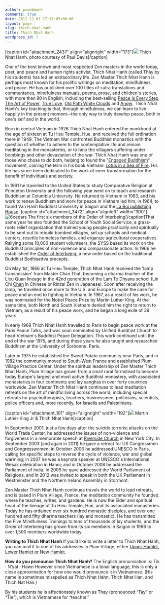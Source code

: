 ```yaml
---
author: pvwebmonk
comments: true
date: 2012-12-01 17:17:05+00:00
layout: page
slug: thich-nhat-hanh
title: Thich Nhat Hanh
wordpress_id: 7
---
```


[caption id="attachment_2437" align="alignright" width="173"]![](http://plumvillage.org/wp-content/uploads/2012/12/Thich-Nhat-Hanh.jpg) Thich Nhat Hanh, photo courtesy of Paul Davis[/caption]

One of the best known and most respected Zen masters in the world today, poet, and peace and human rights activist, Thich Nhat Hanh (called Thây by his students) has led an extraordinary life. Zen Master Thich Nhat Hanh is perhaps most known for his prolific writings on meditation, mindfulness, and peace. He has published over 100 titles of sutra translations and commentaries, mindfulness manuals, poems, prose, and children's stories, with more than 90 in English, including the best-selling [Peace Is Every Step](http://www.amazon.com/Peace-Is-Every-Step-Mindfulness/dp/0553351397), [The Art of Power](http://www.amazon.com/Art-Power-Thich-Nhat-Hanh/dp/0061242365/ref=sr_1_3?s=books&ie=UTF8&qid=1384443891&sr=1-3&keywords=the+art+of+power), [True Love](http://www.amazon.com/True-Love-Practice-Awakening-Heart/dp/1590304047), [Old Path White Clouds](http://www.parallax.org/cgi-bin/shopper.cgi?preadd=action&key=BOOKOPWC) and [Anger](http://www.amazon.com/Anger-Cooling-Thich-Nhat-Hanh/dp/1573229377). Thich Nhat Hanh's key teaching is that, through mindfulness, we can learn to live happily in the present moment—the only way to truly develop peace, both in one's self and in the world.

Born in central Vietnam in 1926 Thich Nhat Hanh entered the monkhood at the age of sixteen at Tu Hieu Temple, Hue, and received the full ordination there in 1949. The Vietnam War confronted Buddhist monastics with the question of whether to adhere to the contemplative life and remain meditating in the monasteries, or to help the villagers suffering under bombings and other devastation of the war. Thich Nhat Hanh was one of those who chose to do both, helping to found the "[Engaged Buddhism](http://en.wikipedia.org/wiki/Engaged_Buddhism)" movement, coining the term in his book Vietnam: [Lotus in a Sea of Fire](http://www.amazon.com/Vietnam-Lotus-Thich-Nhat-Hanh/dp/0809013347). His life has since been dedicated to the work of inner transformation for the benefit of individuals and society.

In 1961 he travelled to the United States to study Comparative Religion at Princeton University and the following year went on to teach and research Buddhism at Columbia University. He returned to Vietnam in 1963, and his work to renew Buddhism and work for peace in Vietnam led him, in 1964, to found Van Hanh Buddhist University in Saigon and the [La Boi publishing House](http://www.laboi.com/). [caption id="attachment_3472" align="alignleft" width="300"]![6cedars](http://plumvillage.org/wp-content/uploads/2012/12/6cedars-300x253.jpg) The first six members of the Order of Interbeing[/caption]That same year he also founded the School of Youth Social Service, a grass-roots relief organization that trained young people practically and spiritually to be sent out to rebuild bombed villages, set up schools and medical centers, resettle homeless families, and organize agricultural cooperatives. Rallying some 10,000 student volunteers, the SYSS based its work on the Buddhist principles of non-violence and compassionate action. In 1966 he established the [Order of Interbeing](http://plumvillage.org/about/order-of-interbeing/), a new order based on the traditional Buddhist Bodhisattva precepts.

On May 1st, 1966 at Tu Hieu Temple, Thich Nhat Hanh received the 'lamp transmission' from Master Chan That, becoming a dharma teacher of the Lieu Quan lineage in the 42nd generation of the Lam Te Dhyana school (Lin Chi [Chan](http://en.wikipedia.org/wiki/Chinese_Ch%C3%A1n) in Chinese or Rinzai Zen in Japanese). Soon after receiving the lamp, he travelled once more to the U.S. and Europe to make the case for peace and an end to fighting in Vietnam. In 1967, as a result of his work, he was nominated for the Nobel Peace Prize by Martin Luther King. At the same time, both North and South Vietnam denied him the right to return to Vietnam, as a result of his peace work, and he began a long exile of 39 years.

In early 1969 Thich Nhat Hanh travelled to Paris to begin peace work at the Paris Peace Talks, and was soon nominated by Unified Buddhist Church to head Vietnam's Buddhist Peace Delegation. This work continued until the end of the war 1975, and during these years he also taught and researched Buddhism at the University of Sorbonne, Paris.

Later in 1975 he established the Sweet Potato community near Paris, and in 1982 the community moved to South-West France and established Plum Village Practice Center. Under the spiritual leadership of Zen Master Thich Nhat Hanh, Plum Village has grown from a small rural farmstead to become today Europe's largest and most active Buddhist monastery, with associated monasteries in four continents and lay sanghas in over forty countries worldwide. Zen Master Thich Nhat Hanh continues to lead meditation retreats on the art of mindful living across the world, including special retreats for psychotherapists, teachers, businessmen, politicians, scientists, police officers and, more recently, for Israelis and Palestinians.

[caption id="attachment_101" align="alignright" width="192"]![](http://plumvillage.org/wp-content/uploads/2012/12/thay-king-300x222.jpg) Martin Luther King Jr & Thich Nhat Hanh[/caption]

In September 2001, just a few days after the suicide terrorist attacks on the World Trade Center, he addressed the issues of non-violence and forgiveness in a memorable speech at [Riverside Church](http://www.theriversidechurchny.org/) in New York City. In September 2003 (and again in 2011) he gave a retreat for US Congressmen and Congresswomen; in October 2006 he addressed UNESCO in Paris, calling for specific steps to reverse the cycle of violence, war and global warming; in 2007 he was a keynote speaker at UNESCO's International Wesak celebration in Hanoi; and in October 2008 he addressed the Parliament of India. In 2009 he gave addressed the World Parliament of Religions, and in 2012 was invited to speak in both the UK Parliament in Westminster and the Northern Ireland Assembly in Stormont.

Zen Master Thich Nhat Hanh continues travels the world to lead retreats, and is based in Plum Village, France, the meditation community he founded, where he teaches, writes, and gardens. He is now the Elder and spiritual head of the lineage of Tu Hieu Temple, Hue, and its associated monasteries. Today he has ordained over six hundred monastic disciples, and over one hundred and fifty dharma teachers (lay and monastic). He has transmitted the Five Mindfulness Trainings to tens of thousands of lay students, and the Order of Interbeing has grown from its six members in Saigon in 1966 to over 1,500 members worldwide today.

**Writing to Thich Nhat Hanh**
If you’d like to write a letter to Thich Nhat Hanh, you can mail it to one of his addresses in Plum Village, either [Upper Hamlet, Lower Hamlet or New Hamlet](http://plumvillage.org/retreats/visiting-us/hamlet/).

**How do you pronounce Thich Nhat Hanh?**
The English pronunciation is: Tik · N’yat · Hawn
However since Vietnamese is a tonal language, this is only a close approximation for how one would pronounce it in Vietnamese. (His name is sometimes misspelled as Thich Nhat Hahn, Thich Nhat Han, and Thich Nat Han.)

By his students he is affectionately known as Thay (pronounced “Tay” or “Tie”), which is Vietnamese for “teacher.”
